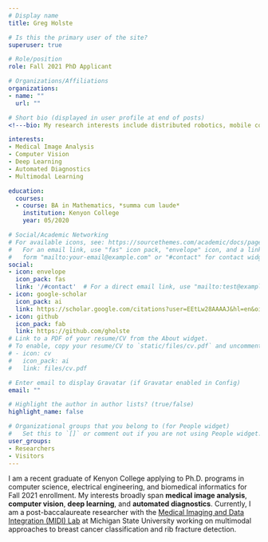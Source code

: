 ```yaml
---
# Display name
title: Greg Holste

# Is this the primary user of the site?
superuser: true

# Role/position
role: Fall 2021 PhD Applicant

# Organizations/Affiliations
organizations:
- name: ""
  url: ""

# Short bio (displayed in user profile at end of posts)
<!---bio: My research interests include distributed robotics, mobile computing and programmable matter.--->

interests:
- Medical Image Analysis
- Computer Vision
- Deep Learning
- Automated Diagnostics
- Multimodal Learning

education:
  courses:
  - course: BA in Mathematics, *summa cum laude*
    institution: Kenyon College
    year: 05/2020

# Social/Academic Networking
# For available icons, see: https://sourcethemes.com/academic/docs/page-builder/#icons
#   For an email link, use "fas" icon pack, "envelope" icon, and a link in the
#   form "mailto:your-email@example.com" or "#contact" for contact widget.
social:
- icon: envelope
  icon_pack: fas
  link: '/#contact'  # For a direct email link, use "mailto:test@example.org".
- icon: google-scholar
  icon_pack: ai
  link: https://scholar.google.com/citations?user=EEtLw28AAAAJ&hl=en&oi=ao
- icon: github
  icon_pack: fab
  link: https://github.com/gholste
# Link to a PDF of your resume/CV from the About widget.
# To enable, copy your resume/CV to `static/files/cv.pdf` and uncomment the lines below.
# - icon: cv
#   icon_pack: ai
#   link: files/cv.pdf

# Enter email to display Gravatar (if Gravatar enabled in Config)
email: ""

# Highlight the author in author lists? (true/false)
highlight_name: false

# Organizational groups that you belong to (for People widget)
#   Set this to `[]` or comment out if you are not using People widget.
user_groups:
- Researchers
- Visitors
---
```


I am a recent graduate of Kenyon College applying to Ph.D. programs in computer science, electrical engineering, and biomedical informatics for Fall 2021 enrollment. My interests broadly span **medical image analysis**, **computer vision**, **deep learning**, and **automated diagnostics**. Currently, I am a post-baccalaureate researcher with the [Medical Imaging and Data Integration (MIDI) Lab](https://www.midilab.org/) at Michigan State University working on multimodal approaches to breast cancer classification and rib fracture detection.
